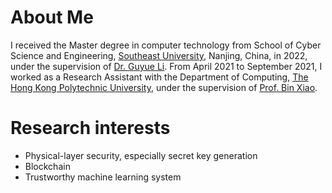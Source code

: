 # About Me
I received the Master degree in computer technology from School of Cyber Science and Engineering, [Southeast University](https://www.seu.edu.cn/), Nanjing, China, in 2022, under the supervision of [Dr. Guyue Li](https://cyber.seu.edu.cn/_s303/lgy1/list.psp). From April 2021 to September 2021, I worked as a Research Assistant with the Department of Computing, [The Hong Kong Polytechnic University](https://www.polyu.edu.hk/), under the supervision of [Prof. Bin Xiao](https://www4.comp.polyu.edu.hk/~csbxiao/).

# Research interests 
* Physical-layer security, especially secret key generation
* Blockchain
* Trustworthy machine learning system
